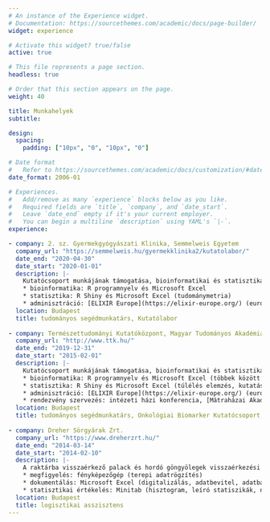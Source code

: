 ```yaml
---
# An instance of the Experience widget.
# Documentation: https://sourcethemes.com/academic/docs/page-builder/
widget: experience

# Activate this widget? true/false
active: true

# This file represents a page section.
headless: true

# Order that this section appears on the page.
weight: 40

title: Munkahelyek
subtitle:

design:
  spacing:
    padding: ["10px", "0", "10px", "0"]

# Date format
#   Refer to https://sourcethemes.com/academic/docs/customization/#date-format
date_format: 2006-01

# Experiences.
#   Add/remove as many `experience` blocks below as you like.
#   Required fields are `title`, `company`, and `date_start`.
#   Leave `date_end` empty if it's your current employer.
#   You can begin a multiline `description` using YAML's `|-`.
experience:

- company: 2. sz. Gyermekgyógyászati Klinika, Semmelweis Egyetem
  company_url: "https://semmelweis.hu/gyermekklinika2/kutatolabor/"
  date_end: "2020-04-30"
  date_start: "2020-01-01"
  description: |-
    Kutatócsoport munkájának támogatása, bioinformatikai és statisztikai feladatok ellátása, nemzetközi szervezet munkájában adminisztráció:
    * bioinformatika: R programnyelv és Microsoft Excel
    * statisztika: R Shiny és Microsoft Excel (tudománymetria)
    * adminisztráció: [ELIXIR Europe](https://elixir-europe.org/) (európai bioinformatikai kutatási infrastruktúra szervezet) magyar tagság ([ELIXIR Hungary](http://www.elixir-hungary.org)) adminisztrációja (együttműködési megállapodások összeállítása, ügyintézése)
  location: Budapest
  title: tudományos segédmunkatárs, Kutatólabor
  
- company: Természettudományi Kutatóközpont, Magyar Tudományos Akadémia
  company_url: "http://www.ttk.hu/"
  date_end: "2019-12-31"
  date_start: "2015-02-01"
  description: |-
    Kutatócsoport munkájának támogatása, bioinformatikai és statisztikai feladatok ellátása, szervezés és részvétel konferenciákon, nemzetközi szervezet munkájában adminisztráció:
    * bioinformatika: R programnyelv és Microsoft Excel (többek között: génchip adatok feldolgozása, adatbázis építés, karbantartás)
    * statisztika: R Shiny és Microsoft Excel (túlélés elemzés, kutatási eredmények szabadalmi beágyazottság elemzése, tudománymetria)
    * adminisztráció: [ELIXIR Europe](https://elixir-europe.org/) (európai bioinformatikai kutatási infrastruktúra szervezet) magyar tagság ([ELIXIR Hungary](http://www.elixir-hungary.org)) adminisztrációja (vezetői találkozók jegyzőkönyv vezetése, felvételi kérelem és együttműködési megállapodások összeállítása, ügyintézése)
    * rendezvény szervezés: intézeti házi konferencia, [Mátraházai Akadémiai Tudós Üdülő](https://udulo.mta.hu/uduloink/matrahazai-akademiai-tudos-udulo), 2017. A kutatócsoport többi konferenciáinak szervezésében aktív részvétel.
  location: Budapest
  title: tudományos segédmunkatárs, Onkológiai Biomarker Kutatócsoport, Enzimológiai Intézet
  
- company: Dreher Sörgyárak Zrt.
  company_url: "https://www.dreherzrt.hu/"
  date_end: "2014-03-14"
  date_start: "2014-02-10"
  description: |-
    A raktárba visszaérkező palack és hordó göngyölegek visszaérkezési rátájának megfigyelése, dokumentálása és statisztikai értékelése, jelentéskészítés angol nyelven a termelés ellátási részleg számára. Alkalmazott eszközök:
    * megfigyelés: fényképezőgép (terepi adatrögzítés)
    * dokumentálás: Microsoft Excel (digitalizálás, adatbevitel, adatbázislekérés, elosztási logisztikai tevékenységek időpontjainak meghatározása, piacon töltött idő számítás)
    * statisztikai értékelés: Minitab (hisztogram, leíró statiszikák, normalitásteszt)
  location: Budapest
  title: logisztikai asszisztens
---
```


